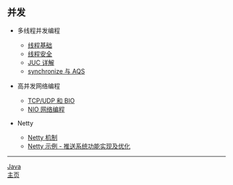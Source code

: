 ## 并发

-   多线程并发编程

    -   [线程基础](./线程基础.md)
    -   [线程安全](./可见性问题.md)
    -   [JUC 详解](./JUC详解.md)
    -   [synchronize 与 AQS](synchronize与AQS.md)

-   高并发网络编程
    -   [TCP/UDP 和 BIO](./TCPUDP和BIO.md)
    -   [NIO 网络编程](./NIO网络编程.md)
-   Netty
    -   [Netty 机制](Netty.md)
    -   [Netty 示例 - 推送系统功能实现及优化](Netty示例.md)

---

[Java](./README.md)  
[主页](../../../../../)
